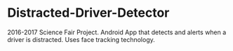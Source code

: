 # Distracted-Driver-Detector
2016-2017 Science Fair Project. Android App that detects and alerts when a driver is distracted. Uses face tracking technology.
